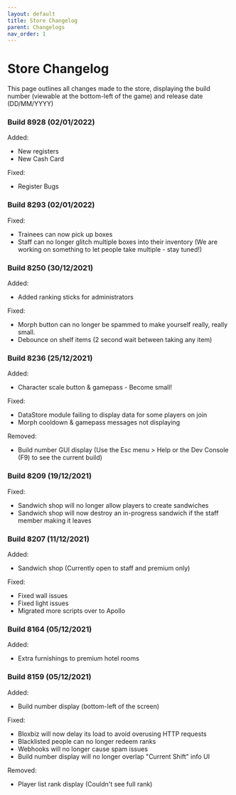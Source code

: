 ```yaml
---
layout: default
title: Store Changelog
parent: Changelogs
nav_order: 1
---
```


# Store Changelog
This page outlines all changes made to the store, displaying the build number (viewable at the bottom-left of the game) and release date (DD/MM/YYYY)

### Build 8928 (02/01/2022)
Added:
- New registers
- New Cash Card

Fixed:
- Register Bugs

### Build 8293 (02/01/2022)
Fixed:
- Trainees can now pick up boxes
- Staff can no longer glitch multiple boxes into their inventory (We are working on something to let people take multiple - stay tuned!)

### Build 8250 (30/12/2021)
Added:
- Added ranking sticks for administrators

Fixed:
- Morph button can no longer be spammed to make yourself really, really small.
- Debounce on shelf items (2 second wait between taking any item)

### Build 8236 (25/12/2021)
Added:
- Character scale button & gamepass - Become small!

Fixed:
- DataStore module failing to display data for some players on join
- Morph cooldown & gamepass messages not displaying

Removed:
- Build number GUI display (Use the Esc menu > Help or the Dev Console (F9) to see the current build)

### Build 8209 (19/12/2021)
Fixed:
- Sandwich shop will no longer allow players to create sandwiches
- Sandwich shop will now destroy an in-progress sandwich if the staff member making it leaves

### Build 8207 (11/12/2021)
Added:
- Sandwich shop (Currently open to staff and premium only)

Fixed:
- Fixed wall issues
- Fixed light issues
- Migrated more scripts over to Apollo

### Build 8164 (05/12/2021)
Added:
- Extra furnishings to premium hotel rooms

### Build 8159 (05/12/2021)
Added:
- Build number display (bottom-left of the screen)

Fixed:
- Bloxbiz will now delay its load to avoid overusing HTTP requests
- Blacklisted people can no longer redeem ranks
- Webhooks will no longer cause spam issues
- Build number display will no longer overlap "Current Shift" info UI

Removed:
- Player list rank display (Couldn't see full rank)
